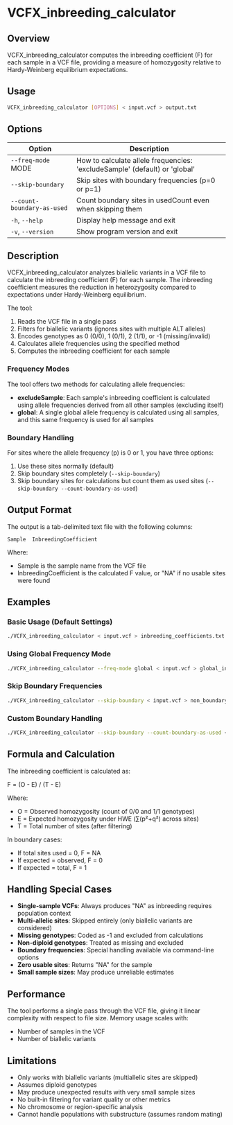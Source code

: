 # VCFX_inbreeding_calculator

## Overview

VCFX_inbreeding_calculator computes the inbreeding coefficient (F) for each sample in a VCF file, providing a measure of homozygosity relative to Hardy-Weinberg equilibrium expectations.

## Usage

```bash
VCFX_inbreeding_calculator [OPTIONS] < input.vcf > output.txt
```

## Options

| Option | Description |
|--------|-------------|
| `--freq-mode` MODE | How to calculate allele frequencies: 'excludeSample' (default) or 'global' |
| `--skip-boundary` | Skip sites with boundary frequencies (p=0 or p=1) |
| `--count-boundary-as-used` | Count boundary sites in usedCount even when skipping them |
| `-h`, `--help` | Display help message and exit |
| `-v`, `--version` | Show program version and exit |

## Description

VCFX_inbreeding_calculator analyzes biallelic variants in a VCF file to calculate the inbreeding coefficient (F) for each sample. The inbreeding coefficient measures the reduction in heterozygosity compared to expectations under Hardy-Weinberg equilibrium.

The tool:
1. Reads the VCF file in a single pass
2. Filters for biallelic variants (ignores sites with multiple ALT alleles)
3. Encodes genotypes as 0 (0/0), 1 (0/1), 2 (1/1), or -1 (missing/invalid)
4. Calculates allele frequencies using the specified method
5. Computes the inbreeding coefficient for each sample

### Frequency Modes

The tool offers two methods for calculating allele frequencies:

- **excludeSample**: Each sample's inbreeding coefficient is calculated using allele frequencies derived from all other samples (excluding itself)
- **global**: A single global allele frequency is calculated using all samples, and this same frequency is used for all samples

### Boundary Handling

For sites where the allele frequency (p) is 0 or 1, you have three options:

1. Use these sites normally (default)
2. Skip boundary sites completely (`--skip-boundary`)
3. Skip boundary sites for calculations but count them as used sites (`--skip-boundary --count-boundary-as-used`)

## Output Format

The output is a tab-delimited text file with the following columns:

```
Sample  InbreedingCoefficient
```

Where:
- Sample is the sample name from the VCF file
- InbreedingCoefficient is the calculated F value, or "NA" if no usable sites were found

## Examples

### Basic Usage (Default Settings)

```bash
./VCFX_inbreeding_calculator < input.vcf > inbreeding_coefficients.txt
```

### Using Global Frequency Mode

```bash
./VCFX_inbreeding_calculator --freq-mode global < input.vcf > global_inbreeding.txt
```

### Skip Boundary Frequencies

```bash
./VCFX_inbreeding_calculator --skip-boundary < input.vcf > non_boundary_inbreeding.txt
```

### Custom Boundary Handling

```bash
./VCFX_inbreeding_calculator --skip-boundary --count-boundary-as-used < input.vcf > custom_boundary.txt
```

## Formula and Calculation

The inbreeding coefficient is calculated as:

F = (O - E) / (T - E)

Where:
- O = Observed homozygosity (count of 0/0 and 1/1 genotypes)
- E = Expected homozygosity under HWE (∑(p²+q²) across sites)
- T = Total number of sites (after filtering)

In boundary cases:
- If total sites used = 0, F = NA
- If expected = observed, F = 0
- If expected = total, F = 1

## Handling Special Cases

- **Single-sample VCFs**: Always produces "NA" as inbreeding requires population context
- **Multi-allelic sites**: Skipped entirely (only biallelic variants are considered)
- **Missing genotypes**: Coded as -1 and excluded from calculations
- **Non-diploid genotypes**: Treated as missing and excluded
- **Boundary frequencies**: Special handling available via command-line options
- **Zero usable sites**: Returns "NA" for the sample
- **Small sample sizes**: May produce unreliable estimates

## Performance

The tool performs a single pass through the VCF file, giving it linear complexity with respect to file size. Memory usage scales with:
- Number of samples in the VCF
- Number of biallelic variants

## Limitations

- Only works with biallelic variants (multiallelic sites are skipped)
- Assumes diploid genotypes
- May produce unexpected results with very small sample sizes
- No built-in filtering for variant quality or other metrics
- No chromosome or region-specific analysis
- Cannot handle populations with substructure (assumes random mating) 